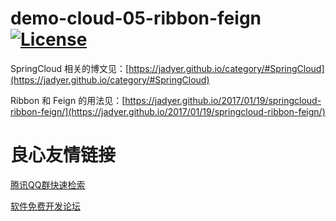 # demo-cloud-05-ribbon-feign [![License](https://img.shields.io/hexpm/l/plug.svg)](https://github.com/v5java/demo-cloud-05-ribbon-feign/blob/master/LICENSE)

SpringCloud 相关的博文见：[https://jadyer.github.io/category/#SpringCloud](https://jadyer.github.io/category/#SpringCloud)

Ribbon 和 Feign 的用法见：[https://jadyer.github.io/2017/01/19/springcloud-ribbon-feign/](https://jadyer.github.io/2017/01/19/springcloud-ribbon-feign/)

 # 良心友情链接

[腾讯QQ群快速检索](http://u.720life.cn/s/8cf73f7c)

[软件免费开发论坛](http://u.720life.cn/s/bbb01dc0)